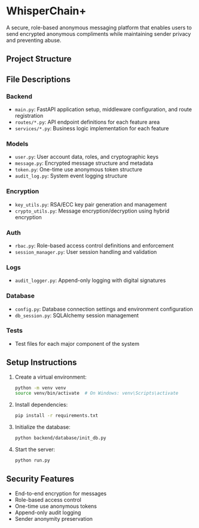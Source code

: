 # WhisperChain+

A secure, role-based anonymous messaging platform that enables users to send encrypted anonymous compliments while maintaining sender privacy and preventing abuse.

## Project Structure

## File Descriptions

### Backend
- `main.py`: FastAPI application setup, middleware configuration, and route registration
- `routes/*.py`: API endpoint definitions for each feature area
- `services/*.py`: Business logic implementation for each feature

### Models
- `user.py`: User account data, roles, and cryptographic keys
- `message.py`: Encrypted message structure and metadata
- `token.py`: One-time use anonymous token structure
- `audit_log.py`: System event logging structure

### Encryption
- `key_utils.py`: RSA/ECC key pair generation and management
- `crypto_utils.py`: Message encryption/decryption using hybrid encryption

### Auth
- `rbac.py`: Role-based access control definitions and enforcement
- `session_manager.py`: User session handling and validation

### Logs
- `audit_logger.py`: Append-only logging with digital signatures

### Database
- `config.py`: Database connection settings and environment configuration
- `db_session.py`: SQLAlchemy session management

### Tests
- Test files for each major component of the system

## Setup Instructions

1. Create a virtual environment:
   ```bash
   python -m venv venv
   source venv/bin/activate  # On Windows: venv\Scripts\activate
   ```

2. Install dependencies:
   ```bash
   pip install -r requirements.txt
   ```

3. Initialize the database:
   ```bash
   python backend/database/init_db.py
   ```

4. Start the server:
   ```bash
   python run.py
   ```

## Security Features

- End-to-end encryption for messages
- Role-based access control
- One-time use anonymous tokens
- Append-only audit logging
- Sender anonymity preservation
